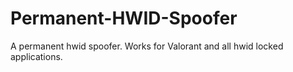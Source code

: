 # Permanent-HWID-Spoofer
A permanent hwid spoofer. Works for Valorant and all hwid locked applications.



